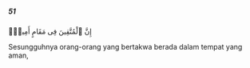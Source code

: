 ##### 51

<span class="ayah">إِنَّ ٱلْمُتَّقِينَ فِى مَقَامٍ أَمِينٍۢ</span>

<span class="ayah_translation">Sesungguhnya orang-orang yang bertakwa berada dalam tempat yang aman,</span>
